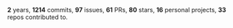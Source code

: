 **2** years, **1214** commits, **97** issues, **61** PRs, **80** stars, **16** personal projects, **33** repos contributed to.
